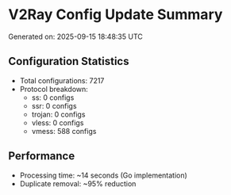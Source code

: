 # V2Ray Config Update Summary
Generated on: 2025-09-15 18:48:35 UTC

## Configuration Statistics
- Total configurations: 7217
- Protocol breakdown:
  - ss: 0 configs
  - ssr: 0 configs
  - trojan: 0 configs
  - vless: 0 configs
  - vmess: 588 configs

## Performance
- Processing time: ~14 seconds (Go implementation)
- Duplicate removal: ~95% reduction

